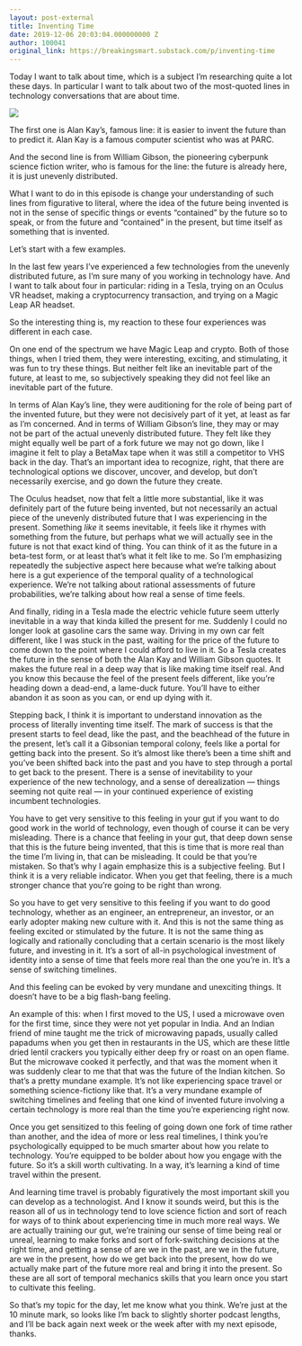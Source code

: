 ```yaml
---
layout: post-external
title: Inventing Time
date: 2019-12-06 20:03:04.000000000 Z
author: 100041
original_link: https://breakingsmart.substack.com/p/inventing-time
---
```


Today I want to talk about time, which is a subject I’m researching quite a lot these days. In particular I want to talk about two of the most-quoted lines in technology conversations that are about time.

[![](https://cdn.substack.com/image/fetch/w_1456,c_limit,f_auto,q_auto:good/https#3A#2F#2Fbucketeer-e05bbc84-baa3-437e-9518-adb32be77984.s3.amazonaws.com#2Fpublic#2Fimages#2F396d5a93-5db3-465b-961e-226de815882c_1626x1230.png)](https://cdn.substack.com/image/fetch/c_limit,f_auto,q_auto:good/https#3A#2F#2Fbucketeer-e05bbc84-baa3-437e-9518-adb32be77984.s3.amazonaws.com#2Fpublic#2Fimages#2F396d5a93-5db3-465b-961e-226de815882c_1626x1230.png)

The first one is Alan Kay’s, famous line: it is easier to invent the future than to predict it. Alan Kay is a famous computer scientist who was at PARC.

And the second line is from William Gibson, the pioneering cyberpunk science fiction writer, who is famous for the line: the future is already here, it is just unevenly distributed.

What I want to do in this episode is change your understanding of such lines from figurative to literal, where the idea of the future being invented is not in the sense of specific things or events “contained” by the future so to speak, or from the future and “contained” in the present, but time itself as something that is invented.

Let’s start with a few examples.

In the last few years I’ve experienced a few technologies from the unevenly distributed future, as I’m sure many of you working in technology have. And I want to talk about four in particular: riding in a Tesla, trying on an Oculus VR headset, making a cryptocurrency transaction, and trying on a Magic Leap AR headset.

So the interesting thing is, my reaction to these four experiences was different in each case.

On one end of the spectrum we have Magic Leap and crypto. Both of those things, when I tried them, they were interesting, exciting, and stimulating, it was fun to try these things. But neither felt like an inevitable part of the future, at least to me, so subjectively speaking they did not feel like an inevitable part of the future.

In terms of Alan Kay’s line, they were auditioning for the role of being part of the invented future, but they were not decisively part of it yet, at least as far as I’m concerned. And in terms of William Gibson’s line, they may or may not be part of the actual unevenly distributed future. They felt like they might equally well be part of a fork future we may not go down, like I imagine it felt to play a BetaMax tape when it was still a competitor to VHS back in the day. That’s an important idea to recognize, right, that there are technological options we discover, uncover, and develop, but don’t necessarily exercise, and go down the future they create.

The Oculus headset, now that felt a little more substantial, like it was definitely part of the future being invented, but not necessarily an actual piece of the unevenly distributed future that I was experiencing in the present. Something _like_ it seems inevitable, it feels like it rhymes with something from the future, but perhaps what we will actually see in the future is not that exact kind of thing. You can think of it as the future in a beta-test form, or at least that’s what it felt like to me. So I’m emphasizing repeatedly the subjective aspect here because what we’re talking about here is a gut experience of the temporal quality of a technological experience. We’re not talking about rational assessments of future probabilities, we’re talking about how real a sense of time feels.

And finally, riding in a Tesla made the electric vehicle future seem utterly inevitable in a way that kinda killed the present for me. Suddenly I could no longer look at gasoline cars the same way. Driving in my own car felt different, like I was stuck in the past, waiting for the price of the future to come down to the point where I could afford to live in it. So a Tesla creates the future in the sense of both the Alan Kay and William Gibson quotes. It makes the future real in a deep way that is like making time itself real. And you know this because the feel of the present feels different, like you’re heading down a dead-end, a lame-duck future. You’ll have to either abandon it as soon as you can, or end up dying with it.

Stepping back, I think it is important to understand innovation as the process of literally inventing time itself. The mark of success is that the present starts to feel dead, like the past, and the beachhead of the future in the present, let’s call it a Gibsonian temporal colony, feels like a portal for getting back into the present. So it’s almost like there’s been a time shift and you’ve been shifted back into the past and you have to step through a portal to get back to the present. There is a sense of inevitability to your experience of the new technology, and a sense of derealization — things seeming not quite real — in your continued experience of existing incumbent technologies.

You have to get very sensitive to this feeling in your gut if you want to do good work in the world of technology, even though of course it can be very misleading. There is a chance that feeling in your gut, that deep down sense that this is the future being invented, that this is time that is more real than the time I’m living in, that can be misleading. It could be that you’re mistaken. So that’s why I again emphasize this is a subjective feeling. But I think it is a very reliable indicator. When you get that feeling, there is a much stronger chance that you’re going to be right than wrong.

So you have to get very sensitive to this feeling if you want to do good technology, whether as an engineer, an entrepreneur, an investor, or an early adopter making new culture with it. And this is not the same thing as feeling excited or stimulated by the future. It is not the same thing as logically and rationally concluding that a certain scenario is the most likely future, and investing in it. It’s a sort of all-in psychological investment of identity into a sense of time that feels more real than the one you’re in. It’s a sense of switching timelines.

And this feeling can be evoked by very mundane and unexciting things. It doesn’t have to be a big flash-bang feeling.

An example of this: when I first moved to the US, I used a microwave oven for the first time, since they were not yet popular in India. And an Indian friend of mine taught me the trick of microwaving papads, usually called papadums when you get then in restaurants in the US, which are these little dried lentil crackers you typically either deep fry or roast on an open flame. But the microwave cooked it perfectly, and that was the moment when it was suddenly clear to me that that was the future of the Indian kitchen. So that’s a pretty mundane example. It’s not like experiencing space travel or something science-fictiony like that. It’s a very mundane example of switching timelines and feeling that one kind of invented future involving a certain technology is more real than the time you’re experiencing right now.

Once you get sensitized to this feeling of going down one fork of time rather than another, and the idea of more or less real timelines, I think you’re psychologically equipped to be much smarter about how you relate to technology. You’re equipped to be bolder about how you engage with the future. So it’s a skill worth cultivating. In a way, it’s learning a kind of time travel within the present.

And learning time travel is probably figuratively the most important skill you can develop as a technologist. And I know it sounds weird, but this is the reason all of us in technology tend to love science fiction and sort of reach for ways of to think about experiencing time in much more real ways. We are actually training our gut, we’re training our sense of time being real or unreal, learning to make forks and sort of fork-switching decisions at the right time, and getting a sense of are we in the past, are we in the future, are we in the present, how do we get back into the present, how do we actually make part of the future more real and bring it into the present. So these are all sort of temporal mechanics skills that you learn once you start to cultivate this feeling.

So that’s my topic for the day, let me know what you think. We’re just at the 10 minute mark, so looks like I’m back to slightly shorter podcast lengths, and I’ll be back again next week or the week after with my next episode, thanks.

